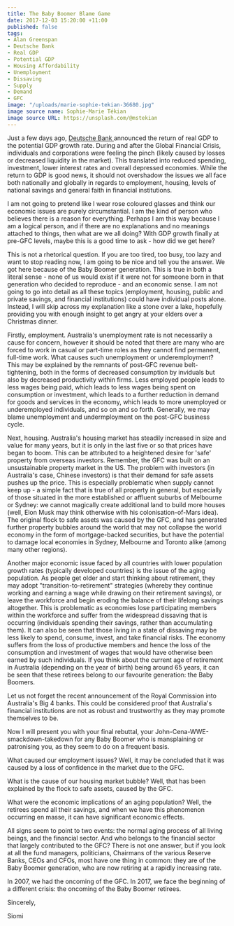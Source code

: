 ```yaml
---
title: The Baby Boomer Blame Game
date: 2017-12-03 15:20:00 +11:00
published: false
tags:
- Alan Greenspan
- Deutsche Bank
- Real GDP
- Potential GDP
- Housing Affordability
- Unemployment
- Dissaving
- Supply
- Demand
- GFC
image: "/uploads/marie-sophie-tekian-36680.jpg"
image source name: Sophie-Marie Tékian
image source URL: https://unsplash.com/@mstekian
---
```


Just a few days ago, [Deutsche Bank ](https://www.db.com/newsroom_news/2017/capital-markets-outlook-2018--deceptive-calm-coming-to-an-end-en-11728.htm)announced the return of real GDP to the potential GDP growth rate. During and after the Global Financial Crisis, individuals and corporations were feeling the pinch (likely caused by losses or decreased liquidity in the market). This translated into reduced spending, investment, lower interest rates and overall depressed economies. While the return to GDP is good news, it should not overshadow the issues we all face both nationally and globally in regards to employment, housing, levels of national savings and general faith in financial institutions.

I am not going to pretend like I wear rose coloured glasses and think our economic issues are purely circumstantial. I am the kind of person who believes there is a reason for everything. Perhaps I am this way because I am a logical person, and if there are no explanations and no meanings attached to things, then what are we all doing? With GDP growth finally at pre-GFC levels, maybe this is a good time to ask - how did we get here?

This is not a rhetorical question. If you are too tired, too busy, too lazy and want to stop reading now, I am going to be nice and tell you the answer. We got here because of the Baby Boomer generation. This is true in both a literal sense - none of us would exist if it were not for someone born in that generation who decided to reproduce - and an economic sense. I am not going to go into detail as all these topics (employment, housing, public and private savings, and financial institutions) could have individual posts alone. Instead, I will skip across my explanation like a stone over a lake, hopefully providing you with enough insight to get angry at your elders over a Christmas dinner.

Firstly, employment. Australia's unemployment rate is not necessarily a cause for concern, however it should be noted that there are many who are forced to work in casual or part-time roles as they cannot find permanent, full-time work. What causes such unemployment or underemployment? This may be explained by the remnants of post-GFC revenue belt-tightening, both in the forms of decreased consumption by inviduals but also by decreased productivity within firms. Less employed people leads to less wages being paid, which leads to less wages being spent on consumption or investment, which leads to a further reduction in demand for goods and services in the economy, which leads to more unemployed or underemployed individuals, and so on and so forth. Generally, we may blame unemployment and undermployment on the post-GFC business cycle.

Next, housing. Australia's housing market has steadily increased in size and value for many years, but it is only in the last five or so that prices have began to boom. This can be attributed to a heightened desire for 'safe' property from overseas investors. Remember, the GFC was built on an unsustainable property market in the US. The problem with investors (in Australia's case, Chinese investors) is that their demand for safe assets pushes up the price. This is especially problematic when supply cannot keep up - a simple fact that is true of all property in general, but especially of those situated in the more established or affluent suburbs of Melbourne or Sydney: we cannot magically create additional land to build more houses (well, Elon Musk may think otherwise with his colonisation-of-Mars idea). The original flock to safe assets was caused by the GFC, and has generated further property bubbles around the world that may not collapse the world economy in the form of mortgage-backed securities, but have the potential to damage local economies in Sydney, Melbourne and Toronto alike (among many other regions).

Another major economic issue faced by all countries with lower population growth rates (typically developed countries) is the issue of the aging population. As people get older and start thinking about retirement, they may adopt "transition-to-retirement" strategies (whereby they continue working and earning a wage while drawing on their retirement savings), or leave the workforce and begin eroding the balance of their lifelong savings altogether. This is problematic as economies lose participating members within the workforce and suffer from the widespread dissaving that is occurring (individuals spending their savings, rather than accumulating them). It can also be seen that those living in a state of dissaving may be less likely to spend, consume, invest, and take financial risks. The economy suffers from the loss of productive members and hence the loss of the consumption and investment of wages that would have otherwise been earned by such individuals. If you think about the current age of retirement in Australia (depending on the year of birth) being around 65 years, it can be seen that these retirees belong to our favourite generation: the Baby Boomers.

Let us not forget the recent announcement of the Royal Commission into Australia's Big 4 banks. This could be considered proof that Australia's financial institutions are not as robust and trustworthy as they may promote themselves to be.

Now I will present you with your final rebuttal, your John-Cena-WWE-smackdown-takedown for any Baby Boomer who is mansplaining or patronising you, as they seem to do on a frequent basis.

What caused our employment issues? Well, it may be concluded that it was caused by a loss of confidence in the market due to the GFC.

What is the cause of our housing market bubble? Well, that has been explained by the flock to safe assets, caused by the GFC.

What were the economic implications of an aging population? Well, the retirees spend all their savings, and when we have this phenomenon occurring en masse, it can have significant economic effects.

All signs seem to point to two events: the normal aging process of all living beings, and the financial sector. And who belongs to the financial sector that largely contributed to the GFC? There is not one answer, but if you look at all the fund managers, politicians, Chairmans of the various Reserve Banks, CEOs and CFOs, most have one thing in common: they are of the Baby Boomer generation, who are now retiring at a rapidly increasing rate.

In 2007, we had the oncoming of the GFC. In 2017, we face the beginning of a different crisis: the oncoming of the Baby Boomer retirees.

Sincerely,

Siomi